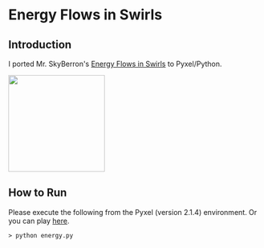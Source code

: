 # Energy Flows in Swirls

## Introduction

I ported Mr. SkyBerron's [Energy Flows in Swirls](https://twitter.com/SkyBerron/status/1582370900980080641) to Pyxel/Python. 

<img src="https://github.com/jay-kumogata/FractalArts/blob/main/pyxel/energy/screenshots/energy01.gif" width="192"> 

## How to Run

Please execute the following from the Pyxel (version 2.1.4) environment.
Or you can play [here](https://kitao.github.io/pyxel/wasm/launcher/?run=jay-kumogata.FractalArts.pyxel.energy.energy&packages=numpy).

	> python energy.py

